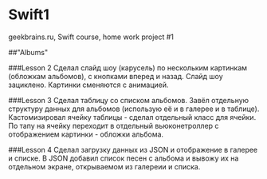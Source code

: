 # Swift1
geekbrains.ru, Swift course,
home work project #1

##"Albums"

###Lesson 2
Сделал слайд шоу (карусель) по нескольким картинкам (обложкам альбомов), с кнопками вперед и назад. Слайд шоу зациклено. Картинки сменяются с анимацией.

###Lesson 3
Сделал таблицу со списком альбомов. Завёл отдельную структуру данных для альбомов (использую её и в галерее и в таблице). Кастомизировал ячейку таблицы - сделал отдельный класс для ячейки. По тапу на ячейку переходит в отдельный вьюконетроллер с отображением картинки - обложки альбома.

###Lesson 4
Сделал загрузку данных из JSON и отображение в галерее и списке.
В JSON добавил список песен с альбома и вывожу их на отдельном экране, открываемом из галереии и списка.
